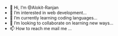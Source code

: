 - 👋 Hi, I’m @Alokit-Ranjan
- 👀 I’m interested in web development...
- 🌱 I’m currently learning coding languages...
- 💞️ I’m looking to collaborate on learning new ways...
- 📫 How to reach me mail me ...

<!---
Alokit-Ranjan/Alokit-Ranjan is a ✨ special ✨ repository because its `README.md` (this file) appears on your GitHub profile.
You can click the Preview link to take a look at your changes.
--->
